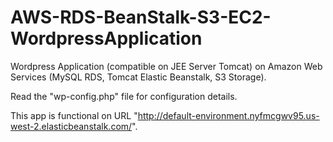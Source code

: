 # AWS-RDS-BeanStalk-S3-EC2-WordpressApplication
Wordpress Application (compatible on JEE Server Tomcat) on Amazon Web Services (MySQL RDS, Tomcat Elastic Beanstalk, S3 Storage).

Read the "wp-config.php" file for configuration details.

This app is functional on URL "http://default-environment.nyfmcgwv95.us-west-2.elasticbeanstalk.com/".
